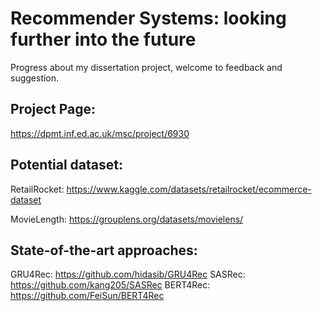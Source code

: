 # Recommender Systems: looking further into the future
Progress about my dissertation project, welcome to feedback and suggestion.

## Project Page:
https://dpmt.inf.ed.ac.uk/msc/project/6930

## Potential dataset:
RetailRocket: https://www.kaggle.com/datasets/retailrocket/ecommerce-dataset


MovieLength:
https://grouplens.org/datasets/movielens/

## State-of-the-art approaches:
GRU4Rec: https://github.com/hidasib/GRU4Rec
SASRec: https://github.com/kang205/SASRec
BERT4Rec: https://github.com/FeiSun/BERT4Rec
